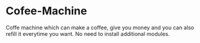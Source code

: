 # Cofee-Machine

Coffe machine which can make a coffee, give you money and you can also refill it everytime you want.
No need to install additional modules.
